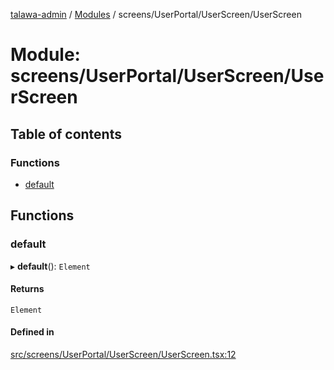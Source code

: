 [talawa-admin](../README.md) / [Modules](../modules.md) / screens/UserPortal/UserScreen/UserScreen

# Module: screens/UserPortal/UserScreen/UserScreen

## Table of contents

### Functions

- [default](screens_UserPortal_UserScreen_UserScreen.md#default)

## Functions

### default

▸ **default**(): `Element`

#### Returns

`Element`

#### Defined in

[src/screens/UserPortal/UserScreen/UserScreen.tsx:12](https://github.com/GlenDsza/talawa-admin/blob/d3cbd1e/src/screens/UserPortal/UserScreen/UserScreen.tsx#L12)
